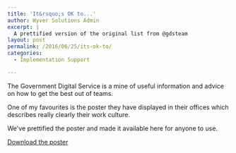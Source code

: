 ```yaml
---
title: 'It&rsquo;s OK to...'
author: Wyver Solutions Admin
excerpt: |
  A prettified version of the original list from @gdsteam
layout: post
permalink: /2016/06/25/its-ok-to/
categories:
  - Implementation Support

---
```

The Government Digital Service is a mine of useful information and advice on how to get the best out of teams.

One of my favourites is the poster they have displayed in their offices which describes really clearly their work culture.

We've prettified the poster and made it available here for anyone to use.

<a href="/assets/its-ok-to-list.pdf">Download the poster</a>